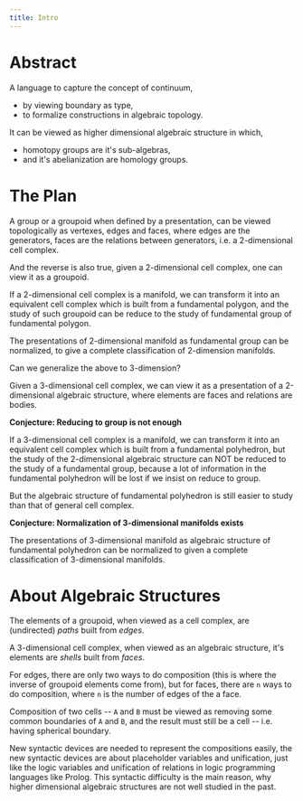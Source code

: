```yaml
---
title: Intro
---
```


# Abstract

A language to capture the concept of continuum,

- by viewing boundary as type,
- to formalize constructions in algebraic topology.

It can be viewed as higher dimensional algebraic structure in which,

- homotopy groups are it's sub-algebras,
- and it's abelianization are homology groups.

# The Plan

A group or a groupoid when defined by a presentation,
can be viewed topologically as vertexes, edges and faces,
where edges are the generators,
faces are the relations between generators,
i.e. a 2-dimensional cell complex.

And the reverse is also true,
given a 2-dimensional cell complex,
one can view it as a groupoid.

If a 2-dimensional cell complex is a manifold,
we can transform it into an equivalent cell complex
which is built from a fundamental polygon,
and the study of such groupoid can be reduce to
the study of fundamental group of fundamental polygon.

The presentations of 2-dimensional manifold
as fundamental group can be normalized,
to give a complete classification
of 2-dimension manifolds.

Can we generalize the above to 3-dimension?

Given a 3-dimensional cell complex,
we can view it as a presentation
of a 2-dimensional algebraic structure,
where elements are faces and relations are bodies.

**Conjecture: Reducing to group is not enough**

If a 3-dimensional cell complex is a manifold,
we can transform it into an equivalent cell complex
which is built from a fundamental polyhedron,
but the study of the 2-dimensional algebraic structure
can NOT be reduced to the study of a fundamental group,
because a lot of information in the fundamental polyhedron
will be lost if we insist on reduce to group.

But the algebraic structure of fundamental polyhedron
is still easier to study than that of general cell complex.

**Conjecture: Normalization of 3-dimensional manifolds exists**

The presentations of 3-dimensional manifold
as algebraic structure of fundamental polyhedron
can be normalized to given a complete classification
of 3-dimensional manifolds.

# About Algebraic Structures

The elements of a groupoid,
when viewed as a cell complex,
are (undirected) _paths_ built from _edges_.

A 3-dimensional cell complex,
when viewed as an algebraic structure,
it's elements are _shells_ built from _faces_.

For edges, there are only two ways to do composition
(this is where the inverse of groupoid elements come from),
but for faces, there are `n` ways to do composition,
where `n` is the number of edges of the a face.

Composition of two cells -- `A` and `B` must be viewed as
removing some common boundaries of `A` and `B`,
and the result must still be a cell
-- i.e. having spherical boundary.

New syntactic devices are needed to represent
the compositions easily,
the new syntactic devices are about
placeholder variables and unification,
just like the logic variables and unification of relations
in logic programming languages like Prolog.
This syntactic difficulty is the main reason,
why higher dimensional algebraic structures
are not well studied in the past.
